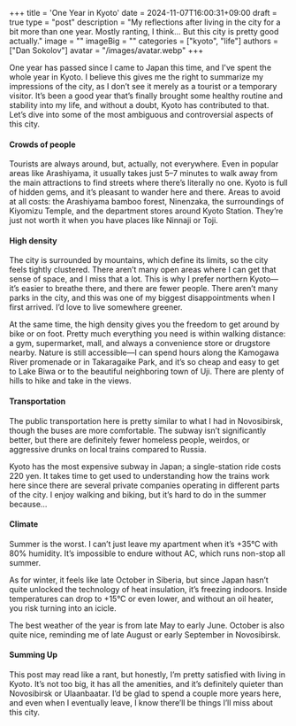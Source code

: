 +++
title = 'One Year in Kyoto'
date = 2024-11-07T16:00:31+09:00
draft = true
type = "post"
description = "My reflections after living in the city for a bit more than one year. Mostly ranting, I think... But this city is pretty good actually."
image = ""
imageBig = ""
categories = ["kyoto", "life"]
authors = ["Dan Sokolov"]
avatar = "/images/avatar.webp"
+++

One year has passed since I came to Japan this time, and I've spent the whole year in Kyoto. I believe this gives me the right to summarize my impressions of the city, as I don’t see it merely as a tourist or a temporary visitor. It’s been a good year that’s finally brought some healthy routine and stability into my life, and without a doubt, Kyoto has contributed to that. Let’s dive into some of the most ambiguous and controversial aspects of this city.

#### Crowds of people

Tourists are always around, but, actually, not everywhere. Even in popular areas like Arashiyama, it usually takes just 5–7 minutes to walk away from the main attractions to find streets where there’s literally no one. Kyoto is full of hidden gems, and it’s pleasant to wander here and there. Areas to avoid at all costs: the Arashiyama bamboo forest, Ninenzaka, the surroundings of Kiyomizu Temple, and the department stores around Kyoto Station. They’re just not worth it when you have places like Ninnaji or Toji.

#### High density

The city is surrounded by mountains, which define its limits, so the city feels tightly clustered. There aren’t many open areas where I can get that sense of space, and I miss that a lot. This is why I prefer northern Kyoto—it’s easier to breathe there, and there are fewer people. There aren’t many parks in the city, and this was one of my biggest disappointments when I first arrived. I’d love to live somewhere greener.

At the same time, the high density gives you the freedom to get around by bike or on foot. Pretty much everything you need is within walking distance: a gym, supermarket, mall, and always a convenience store or drugstore nearby. Nature is still accessible—I can spend hours along the Kamogawa River promenade or in Takaragaike Park, and it’s so cheap and easy to get to Lake Biwa or to the beautiful neighboring town of Uji. There are plenty of hills to hike and take in the views.

#### Transportation

The public transportation here is pretty similar to what I had in Novosibirsk, though the buses are more comfortable. The subway isn’t significantly better, but there are definitely fewer homeless people, weirdos, or aggressive drunks on local trains compared to Russia.

Kyoto has the most expensive subway in Japan; a single-station ride costs 220 yen. It takes time to get used to understanding how the trains work here since there are several private companies operating in different parts of the city. I enjoy walking and biking, but it’s hard to do in the summer because…

#### Climate

Summer is the worst. I can’t just leave my apartment when it’s +35°C with 80% humidity. It’s impossible to endure without AC, which runs non-stop all summer.

As for winter, it feels like late October in Siberia, but since Japan hasn’t quite unlocked the technology of heat insulation, it’s freezing indoors. Inside temperatures can drop to +15°C or even lower, and without an oil heater, you risk turning into an icicle.

The best weather of the year is from late May to early June. October is also quite nice, reminding me of late August or early September in Novosibirsk.

#### Summing Up

This post may read like a rant, but honestly, I’m pretty satisfied with living in Kyoto. It’s not too big, it has all the amenities, and it’s definitely quieter than Novosibirsk or Ulaanbaatar. I’d be glad to spend a couple more years here, and even when I eventually leave, I know there’ll be things I’ll miss about this city.
